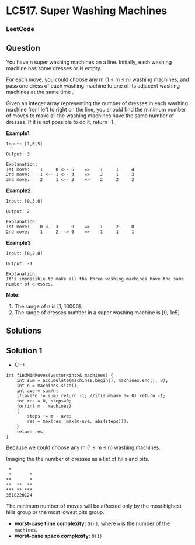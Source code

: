 # LC517. Super Washing Machines

### LeetCode

## Question

You have n super washing machines on a line. Initially, each washing machine has some dresses or is empty.

For each move, you could choose any m (1 ≤ m ≤ n) washing machines, and pass one dress of each washing machine to one of its adjacent washing machines at the same time .

Given an integer array representing the number of dresses in each washing machine from left to right on the line, you should find the minimum number of moves to make all the washing machines have the same number of dresses. If it is not possible to do it, return -1.

**Example1**
```
Input: [1,0,5]

Output: 3

Explanation: 
1st move:    1     0 <-- 5    =>    1     1     4
2nd move:    1 <-- 1 <-- 4    =>    2     1     3    
3rd move:    2     1 <-- 3    =>    2     2     2   
```

**Example2**
```
Input: [0,3,0]

Output: 2

Explanation: 
1st move:    0 <-- 3     0    =>    1     2     0    
2nd move:    1     2 --> 0    =>    1     1     1     
```

**Example3**
```
Input: [0,2,0]

Output: -1

Explanation: 
It's impossible to make all the three washing machines have the same number of dresses. 
```

**Note:**

1.	The range of n is [1, 10000].
2.	The range of dresses number in a super washing machine is [0, 1e5].

## Solutions

## Solution 1

* C++
```
int findMinMoves(vector<int>& machines) {
    int sum = accumulate(machines.begin(), machines.end(), 0);
    int n = machines.size();
    int ave = sum/n;
    if(ave*n != sum) return -1; //if(sum%ave != 0) return -1;
    int res = 0, steps=0;
    for(int m : machines)
    {
        steps += m - ave;
        res = max(res, max(m-ave, abs(steps)));
    }
    return res;
}
```

Because we could choose any m (1 ≤ m ≤ n) washing machines.

Imaging the the number of dresses as a list of hills and pits.

```
 *
 *       *
**       *
**  **  **
*** ** ***
3510220124
```

The minimum number of moves will be affected only by the most highest hills group or the most lowest pits group.

* **worst-case time complexity:** `O(n)`, where `n` is the number of the `machines`.
* **worst-case space complexity:** `O(1)`
